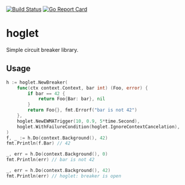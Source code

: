 [![Build Status](https://github.com/exaring/hoglet/actions/workflows/main.yaml/badge.svg)](https://github.com/exaring/hoglet/actions/workflows/main.yaml)
[![Go Report Card](https://goreportcard.com/badge/github.com/exaring/hoglet)](https://goreportcard.com/report/github.com/exaring/hoglet)

# hoglet

Simple circuit breaker library.

## Usage

```go
h := hoglet.NewBreaker(
    func(ctx context.Context, bar int) (Foo, error) {
        if bar == 42 {
            return Foo{Bar: bar}, nil
        }
        return Foo{}, fmt.Errorf("bar is not 42")
    },
    hoglet.NewEWMATrigger(10, 0.9, 5*time.Second),
    hoglet.WithFailureCondition(hoglet.IgnoreContextCancelation),
)
f, _ := h.Do(context.Background(), 42)
fmt.Println(f.Bar) // 42

_, err = h.Do(context.Background(), 0)
fmt.Println(err) // bar is not 42

_, err = h.Do(context.Background(), 42)
fmt.Println(err) // hoglet: breaker is open
```